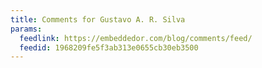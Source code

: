 ```yaml
---
title: Comments for Gustavo A. R. Silva
params:
  feedlink: https://embeddedor.com/blog/comments/feed/
  feedid: 1968209fe5f3ab313e0655cb30eb3500
---
```

